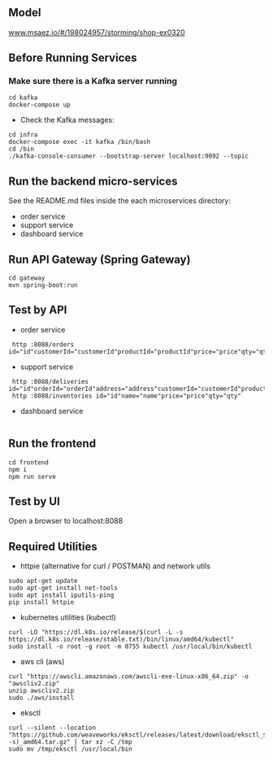 # 

## Model
www.msaez.io/#/198024957/storming/shop-ex0320

## Before Running Services
### Make sure there is a Kafka server running
```
cd kafka
docker-compose up
```
- Check the Kafka messages:
```
cd infra
docker-compose exec -it kafka /bin/bash
cd /bin
./kafka-console-consumer --bootstrap-server localhost:9092 --topic
```

## Run the backend micro-services
See the README.md files inside the each microservices directory:

- order service
- support service
- dashboard service


## Run API Gateway (Spring Gateway)
```
cd gateway
mvn spring-boot:run
```

## Test by API
- order service
```
 http :8088/orders id="id"customerId="customerId"productId="productId"price="price"qty="qty"address="address"status="status"
```
- support service
```
 http :8088/deliveries id="id"orderId="orderId"address="address"customerId="customerId"productId="productId"qty="qty"status="status"
 http :8088/inventories id="id"name="name"price="price"qty="qty"
```
- dashboard service
```
```


## Run the frontend
```
cd frontend
npm i
npm run serve
```

## Test by UI
Open a browser to localhost:8088

## Required Utilities

- httpie (alternative for curl / POSTMAN) and network utils
```
sudo apt-get update
sudo apt-get install net-tools
sudo apt install iputils-ping
pip install httpie
```

- kubernetes utilities (kubectl)
```
curl -LO "https://dl.k8s.io/release/$(curl -L -s https://dl.k8s.io/release/stable.txt)/bin/linux/amd64/kubectl"
sudo install -o root -g root -m 0755 kubectl /usr/local/bin/kubectl
```

- aws cli (aws)
```
curl "https://awscli.amazonaws.com/awscli-exe-linux-x86_64.zip" -o "awscliv2.zip"
unzip awscliv2.zip
sudo ./aws/install
```

- eksctl 
```
curl --silent --location "https://github.com/weaveworks/eksctl/releases/latest/download/eksctl_$(uname -s)_amd64.tar.gz" | tar xz -C /tmp
sudo mv /tmp/eksctl /usr/local/bin
```
